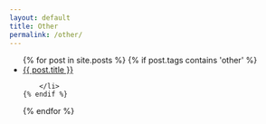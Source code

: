 ```yaml
---
layout: default
title: Other
permalink: /other/
---
```


<ul>
  {% for post in site.posts %}
	{% if post.tags contains 'other' %}
		<li>
		      <a href="{{ post.url }}">{{ post.title }}</a>
		      
		</li>
	{% endif %} 
  {% endfor %}
</ul>
